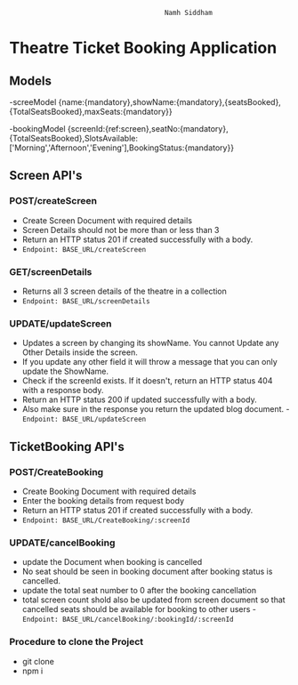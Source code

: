                                            Namh Siddham

# Theatre Ticket Booking Application

## Models
-screeModel
{name:{mandatory},showName:{mandatory},{seatsBooked},{TotalSeatsBooked},maxSeats:{mandatory}}


-bookingModel
{screenId:{ref:screen},seatNo:{mandatory},{TotalSeatsBooked},SlotsAvailable:['Morning','Afternoon','Evening'],BookingStatus:{mandatory}}



## Screen API's

### POST/createScreen

- Create Screen Document with required details 
- Screen Details should not be more than or less than 3
- Return an HTTP status 201 if created successfully with a   body.
 - `Endpoint: BASE_URL/createScreen`


### GET/screenDetails

- Returns all 3  screen details of the theatre in a collection
- `Endpoint: BASE_URL/screenDetails`





### UPDATE/updateScreen
- Updates a screen by changing  its  showName. You cannot Update any Other Details inside the screen.
- If you update any other field it will throw a message that you can only update the ShowName.
- Check if the screenId exists. If it doesn't, return an HTTP status 404 with a response body.
- Return an HTTP status 200 if updated successfully with a body. 
- Also make sure in the response you return the updated blog document. 
 -`Endpoint: BASE_URL/updateScreen`


## TicketBooking API's

### POST/CreateBooking

- Create Booking Document with required details 
- Enter the  booking details from request body
- Return an HTTP status 201 if created successfully with a   body.
-  `Endpoint: BASE_URL/CreateBooking/:screenId`


### UPDATE/cancelBooking
- update the Document  when booking is cancelled
- No seat should be seen in booking document after booking status is cancelled.
- update the total seat number to 0 after the booking cancellation
- total screen count shold also be updated from screen document so that 
  cancelled seats should be available for booking to other users
 -`Endpoint: BASE_URL/cancelBooking/:bookingId/:screenId`


### Procedure to clone the Project

- git clone 
- npm i



